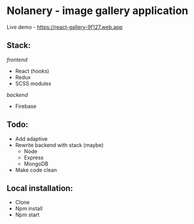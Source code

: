 # Nolanery - image gallery application
Live demo - https://react-gallery-9f127.web.app

## Stack: ##

*frontend*
- React (hooks)
- Redux
- SCSS modules

*backend*
- Firebase

## Todo:

- Add adaptive
- Rewrite backend with stack (maybe)
  - Node
  - Express
  - MongoDB
- Make code clean

## Local installation:

- Clone
- Npm install
- Npm start